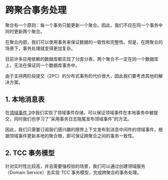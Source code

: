 # 跨聚合事务处理

聚合有一个原则：每一个事务只能更新一个聚合。因此，我们不应在同一个事务中同时更新两个聚合。

在聚合内部，我们可以使用事务来保证数据的一致性和完整性。但是，在跨聚合的场景下，事务处理就变得更加复杂。

目前许多应用依赖的数据库都实现了分库分表，两个聚合不一定在同一个数据库上，无法在保证同一个数据库事务中。

由于支持两阶段提交（2PC）的分布式事务的代价很大，因此我们要考虑其他的解决方案。

## 1. 本地消息表

在[领域事件 3](../6/DomainEvent3.md)中我们实现了领域事件存储，可以保证领域事件在本地事务中被提交，同时我们也学习了“采用事务日志拖尾发布领域事件”的方法。

因此，我们只需要订阅我们感兴趣的限界上下文发布到消息中间件的领域事件，根据领域事件更新本地的聚合根，即可保证跨聚合之间的事务一致性。

## 2. TCC 事务模型

针对实时性比较高，并且需要强校验的场景，我们可以通过创建领域服务（Domain Service）去实现 TCC 事务模型，完成跨聚合的事务处理。

<!--@include: ../footer.md-->
